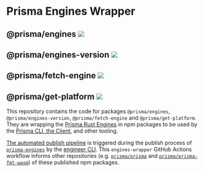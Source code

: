 # Prisma Engines Wrapper

<div>
  <h2>@prisma/engines
    <a href="https://www.npmjs.com/package/@prisma/engines">
      <img src="https://img.shields.io/npm/v/@prisma/engines.svg?style=flat" />
    </a>
  </h2>
  <h2>@prisma/engines-version
    <a href="https://www.npmjs.com/package/@prisma/engines-version">
      <img src="https://img.shields.io/npm/v/@prisma/engines-version.svg?style=flat" />
    </a>
  </h2>
  <h2>@prisma/fetch-engine
    <a href="https://www.npmjs.com/package/@prisma/fetch-engine">
      <img src="https://img.shields.io/npm/v/@prisma/fetch-engine.svg?style=flat" />
    </a>
  </h2>
  <h2>@prisma/get-platform
    <a href="https://www.npmjs.com/package/@prisma/get-platform">
      <img src="https://img.shields.io/npm/v/@prisma/get-platform.svg?style=flat" />
    </a>
  </h2>
</div>
  
This repository contains the code for packages `@prisma/engines`, `@prisma/engines-version`, `@prisma/fetch-engine` and `@prisma/get-platform`. They are wrapping the [Prisma Rust Engines](https://github.com/prisma/prisma-engines) in npm packages to be used by the [Prisma CLI, the Client](https://github.com/prisma/prisma), and other tooling. 

[The automated publish pipeline](https://github.com/prisma/engines-wrapper/actions/workflows/publish-engines.yml) is triggered during the publish process of [`prisma-engines`](https://github.com/prisma/prisma-engines) by the [engineer CLI](https://github.com/prisma/engineer/blob/master/src/trigger/mod.rs).
This `engines-wrapper` GitHub Actions workflow informs other repositories (e.g. [`prisma/prisma`](https://github.com/prisma/prisma) and [`prisma/prisma-fmt-wasm`](https://github.com/prisma/prisma-fmt-wasm)) of these published npm packages.
